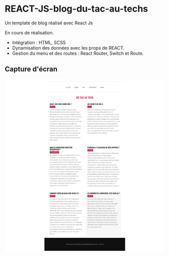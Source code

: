 # REACT-JS-blog-du-tac-au-techs

Un template de blog réalisé avec React Js

En cours de réalisation.

- Intégration : HTML, SCSS
- Dynamisation des données avec les props de REACT.
- Gestion du menu et des routes : React Router, Switch et Route.

## Capture d'écran

![Alt](screenshot.jpg "REACT JS blog du Tac au Tech")